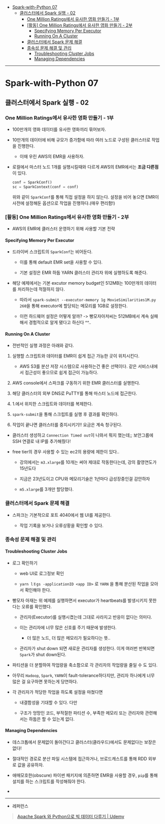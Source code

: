 - [Spark-with-Python 07](#spark-with-python-07)
  - [클러스터에서 Spark 실행 - 02](#클러스터에서-spark-실행---02)
    - [One Million Ratings에서 유사한 영화 만들기 - 1부](#one-million-ratings에서-유사한-영화-만들기---1부)
    - [\[활동\] One Million Ratings에서 유사한 영화 만들기 - 2부](#활동-one-million-ratings에서-유사한-영화-만들기---2부)
      - [Specifying Memory Per Executor](#specifying-memory-per-executor)
      - [Running On A Cluster](#running-on-a-cluster)
    - [클러스터에서 Spark 문제 해결](#클러스터에서-spark-문제-해결)
    - [종속성 문제 해결 및 관리](#종속성-문제-해결-및-관리)
      - [Troubleshooting Cluster Jobs](#troubleshooting-cluster-jobs)
      - [Managing Dependencies](#managing-dependencies)

---

# Spark-with-Python 07

## 클러스터에서 Spark 실행 - 02

### One Million Ratings에서 유사한 영화 만들기 - 1부

- 100만개의 영화 데이터를 유사한 영화끼리 묶어보자.

- 10만개의 데이터에 비해 규모가 증가함에 따라 여러 노드로 구성된 클러스터로 작업을 진행한다.
  
  - 이때 우린 AWS의 EMR을 사용하자.

- 로컬에서 마스터 노드 1개를 실행시킬때와 다르게 AWS의 EMR에서는 **조금 다른점**이 있다.
  
  ```python
  conf = SparkConf()
  sc = SparkContext(conf = conf)
  ```
  
  위와 같이 `SparkConf`를 통해 직접 설정을 하지 않는다. 설정을 비어 놓으면 EMR이 사전에 설정해둔 옵션으로 작업을 진행하다.(매우 편리함!)

### [활동] One Million Ratings에서 유사한 영화 만들기 - 2부

- AWS의 EMR에 클러스터 운영하기 위해 사용할 기본 전략

#### Specifying Memory Per Executor

- 드라이버 스크립트의 `SparkConf`는 비어둔다.
  
  - 이를 통해 default EMR set을 사용할 수 있다.
  
  - 기본 설정은 EMR 하둡 YARN 클러스터 관리자 위에 실행하도록 해준다.

- 해당 예제에서는 기본 excutor memory budget인 512MB는 100만개의 데이터를 처리하는데 적절하지 않다.
  
  - 따라서 `spark-submit --executor-memory 1g MovieSimilarities1M.py 260`을 통해  executor에 할당되는 메모리를 1GB로 설정한다.
  
  - 이런 하드웨어 설정은 어떻게 알까? -> 빵모자아저씨는 512MB에서 계속 실패해서 경험적으로 알게 됐다고 하신다 ^^..

#### Running On A Cluster

- 전반적인 실행 과정은 아래와 같다.
1. 실행할 스크립트와 데이터를 EMR이 쉽게 접근 가능한 곳이 위치시킨다.
   
   - AWS S3를 분산 저장 시스템으로 사용하는건 좋은 선택이다. 같은 서비스내에서 접근성이 좋으므로 쉽게 접근이 가능하다.

2. AWS console에서 스파크를 구동하기 위한 EMR 클러스터를 실행한다.

3. 해당 클러스터의 외부 DNS로 PuTTY를 통해 마스터 노드에 접근한다.

4. 1.에서 위치한 스크립트와 데이터를 복제한다.

5. `spark-submit`을 통해 스크립트를 실행 후 결과를 확인하다.

6. 작업이 끝나면 클러스터를 중지시키기!! 요금은 계속 청구된다.
- 클러스터 생성하고 `Connection Timed out`이 나와서 뭐지 했는데;; 보안그룹에 SSH 연결로 내 IP를 추가해줬다!

- free tier의 경우 사용할 수 있는 ec2의 용량에 제한이 있다..
  
  - 강의에서는 `m3.xlarge`를 10개는 써야 제대로 작동한다는데, 강의 촬영연도가 15년도다
  
  - 지금은 23년도이고 CPU와 메모리기술은 1년마다 급성장중인걸 감안하자
  
  - `m5.xlarge`를 3개만 할당했다.

### 클러스터에서 Spark 문제 해결

- 스파크는 기본적으로 포트 4040에서 웹 UI를 제공한다.
  
  - 작업 기록을 보거나 오류상황을 확인할 수 있다.

### 종속성 문제 해결 및 관리

#### Troubleshooting Cluster Jobs

- 로그 확인하기
  
  - web UI로 로그정보 확인
  
  - `yarn lㅐgs -applicationID <app ID>` 로 `YARN` 을 통해 분산된 작업을 모아서 확인해야 한다.

- 빵모자 아재는 위 예제를 실행하면서 executor가 heartbeats를 발생시키지 못한다는 오류를 확인했다.
  
  - 관리자(Executor)를 실행시켰는데 그대로 사라지고 반응이 없다는 의미다.
  
  - 이는 관리자에 너무 많은 신호를 주기 때문에 발생한다.
    
    - 더 많은 노드, 더 많은 메모리가 필요하다는 뜻..
  
  - 관리자가 shut down 되면 새로운 관리자를 생성한다. 이게 여러번 반복되면 `Spark`가 shut down된다.

- 파티션을 더 분할하여 작업량을 축소함으로 각 관리자의 작업량을 줄일 수 도 있다.

- 아무리 `Hadoop`, `Spark`, `YARN`이 fault-tolerance하다지만, 관리자 하나에게 너무 많은 걸 요구하면 못하는게 당연하다.

- 각 관리자가 적당한 작업을 하도록 설정을 마쳤다면
  
  - 내결함성을 기대할 수 있다. 다만
  
  - 구조가 엉망인 코드, 부적절한 파티션 수, 부족한 메모리 또는 관리자와 관련해서는 하둡은 할 수 있는게 없다.

#### Managing Dependencies

- 데스크톱에서 문제없이 돌아간다고 클러스터(클라우드)에서도 문제없다는 보장은 없다!

- 절대적인 경로로 분산 파일 시스템에 접근하거나, 브로드캐스트를 통해 RDD 외부로 값을 공유하자.

- 애매모호한(obscure) 파이썬 패키지에 의존하면 EMR을 사용할 경우, `pip`를 통해 설치를 하는 스크립트를 작성해줘야 한다.

- 

--- 

- 레퍼런스

> [Apache Spark 와 Python으로 빅 데이터 다루기 | Udemy](https://www.udemy.com/course/best-apache-spark-python/)

